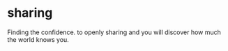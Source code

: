 sharing
=======

Finding the confidence. to openly sharing and you will discover how much the world knows you.

